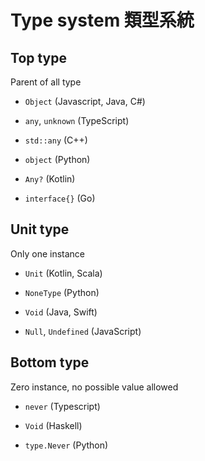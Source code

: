 # Type system 類型系統

## Top type 

Parent of all type

- `Object` (Javascript, Java, C#)

- `any`, `unknown` (TypeScript)

- `std::any` (C++)

- `object` (Python)

- `Any?` (Kotlin)

- `interface{}` (Go)

## Unit type

Only one instance

- `Unit` (Kotlin, Scala)

- `NoneType` (Python)

- `Void` (Java, Swift)

- `Null`, `Undefined` (JavaScript)

## Bottom type

Zero instance, no possible value allowed

- `never` (Typescript)

- `Void` (Haskell)

- `type.Never` (Python)

